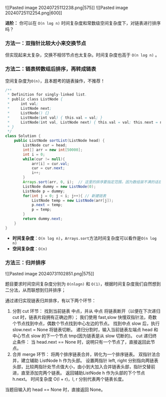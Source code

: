 ![[Pasted image 20240725112238.png|575]]
![[Pasted image 20240725112254.png|600]]

**进阶：** 你可以在 `O(n log n)` 时间复杂度和常数级空间复杂度下，对链表进行排序吗？

### 方法一：双指针比较大小来交换节点

但实现起来太复杂，交换不相邻节点也太复杂。时间复杂度也高于 `O(n log n)` 。

### 方法二：链表转数组后排序，再转成链表

空间复杂度为`O(n)`，且本题考的链表操作，不推荐！

```java
/**
 * Definition for singly-linked list.
 * public class ListNode {
 *     int val;
 *     ListNode next;
 *     ListNode() {}
 *     ListNode(int val) { this.val = val; }
 *     ListNode(int val, ListNode next) { this.val = val; this.next = next; }
 * }
 */
class Solution {
    public ListNode sortList(ListNode head) {
        ListNode cur = head;
        int[] arr = new int[50000];
        int i = 0;
        while(cur != null){
            arr[i] = cur.val;
            cur = cur.next;
            i++;
        }
        Arrays.sort(arr, 0, i);  // 这里的排序要指定范围，因为数组装不满的话后面全是0
        ListNode dummy = new ListNode(0);
        ListNode p = dummy;
        for(int j = 0; j < i; j++){ // 新建链表
            ListNode temp = new ListNode(arr[j]);
            p.next = temp;
            p = temp;
        }
        return dummy.next;
    }
}
```

- **时间复杂度**：`O(n log n)`，`Arrays.sort`方法时间复杂度可以看作是`O(n log n)`
- **空间复杂度**：`O(n)`

### 方法三：归并排序

![[Pasted image 20240731102851.png|575]]

题目要求时间空间复杂度分别为 `O(nlogn)` 和 `O(1)`，根据时间复杂度我们自然想到二分法，从而联想到归并排序；

通过递归实现链表归并排序，有以下两个环节：

1. 分割 cut 环节： 找到当前链表 中点，并从 中点 将链表断开（以便在下次递归 cut 时，链表片段拥有正确边界）；
我们使用 fast,slow 快慢双指针法，奇数个节点找到中点，偶数个节点找到中心左边的节点。
找到中点 slow 后，执行 slow.next = None 将链表切断。
递归分割时，输入当前链表左端点 head 和中心节点 slow 的下一个节点 tmp(因为链表是从 slow 切断的)。
cut 递归终止条件： 当 head.next == None 时，说明只有一个节点了，直接返回此节点。
2. 合并 merge 环节： 将两个排序链表合并，转化为一个排序链表。
双指针法合并，建立辅助 ListNode h 作为头部。
设置两指针 left, right 分别指向两链表头部，比较两指针处节点值大小，由小到大加入合并链表头部，指针交替前进，直至添加完两个链表。
返回辅助ListNode h 作为头部的下个节点 h.next。
时间复杂度 O(l + r)，l, r 分别代表两个链表长度。

当题目输入的 head == None 时，直接返回 None。


